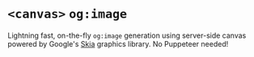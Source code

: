 # `<canvas>` `og:image`

Lightning fast, on-the-fly <code>og:image</code> generation using server-side canvas powered by Google's <a href="https://skia.org/" target="_blank" rel="noopener noreferrer">Skia</a> graphics library. No Puppeteer needed!
